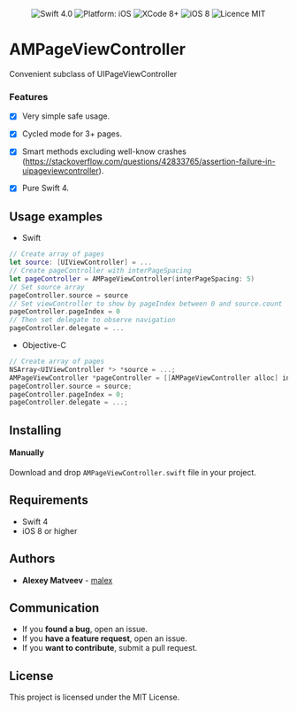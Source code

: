 <p align="center">
<img src="https://img.shields.io/badge/Swift-4.0-orange.svg" alt="Swift 4.0"/>
<img src="https://img.shields.io/badge/platform-iOS-brightgreen.svg" alt="Platform: iOS"/>
<img src="https://img.shields.io/badge/Xcode-8%2B-brightgreen.svg" alt="XCode 8+"/>
<img src="https://img.shields.io/badge/iOS-8%2B-brightgreen.svg" alt="iOS 8"/>
<img src="https://img.shields.io/badge/licence-MIT-lightgray.svg" alt="Licence MIT"/>
</a>
</p>

# AMPageViewController

Convenient subclass of UIPageViewController


### Features
- [x] Very simple safe usage.
- [x] Cycled mode for 3+ pages.
- [x] Smart methods excluding well-know crashes (https://stackoverflow.com/questions/42833765/assertion-failure-in-uipageviewcontroller).
- [x] Pure Swift 4.


## Usage examples

- Swift

```swift
// Create array of pages
let source: [UIViewController] = ...  
// Create pageController with interPageSpacing
let pageController = AMPageViewController(interPageSpacing: 5)
// Set source array
pageController.source = source
// Set viewController to show by pageIndex between 0 and source.count
pageController.pageIndex = 0
// Then set delegate to observe navigation
pageController.delegate = ...
```

- Objective-C

```objective-c
// Create array of pages
NSArray<UIViewController *> *source = ...;
AMPageViewController *pageController = [[AMPageViewController alloc] initWithNavigationOrientation:UIPageViewControllerNavigationOrientationHorizontal interPageSpacing:5];
pageController.source = source;
pageController.pageIndex = 0;
pageController.delegate = ...;
```


## Installing

#### Manually

Download and drop `AMPageViewController.swift` file in your project.

## Requirements

* Swift 4
* iOS 8 or higher

## Authors

* **Alexey Matveev** -  [malex](https://github.com/iospro)

## Communication

* If you **found a bug**, open an issue.
* If you **have a feature request**, open an issue.
* If you **want to contribute**, submit a pull request.

## License

This project is licensed under the MIT License.
